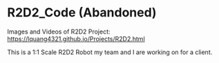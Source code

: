 # R2D2_Code (Abandoned)
Images and Videos of R2D2 Project: https://lquang4321.github.io/Projects/R2D2.html

This is a 1:1 Scale R2D2 Robot my team and I are working on for a client.
